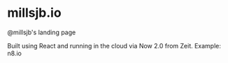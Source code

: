 # millsjb.io
@millsjb's landing page

Built using React and running in the cloud via Now 2.0 from Zeit. Example: n8.io
